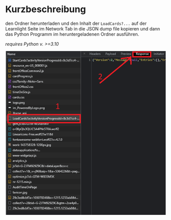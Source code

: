 # Kurzbeschreibung
den Ordner herunterladen und den Inhalt der `LoadCards?...` auf der Learnlight Seite im Network Tab in die JSON dump file kopieren und dann das Python Programm im heruntergeladenen Ordner ausführen. 

*requires Python v. >=3.10*

![first step](../images/NetworkTab.png)
